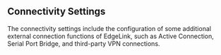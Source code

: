 ## Connectivity Settings

The connectivity settings include the configuration of some additional external connection functions of EdgeLink, such as Active Connection, Serial Port Bridge, and third-party VPN connections.

